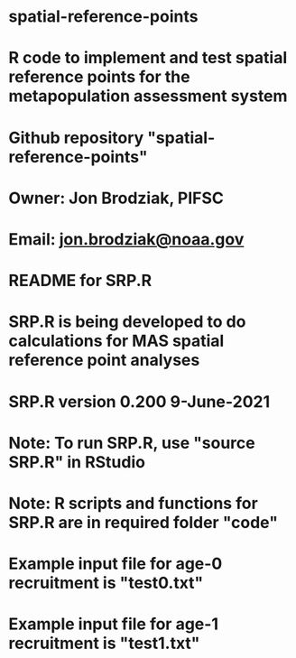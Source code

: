 # spatial-reference-points
# R code to implement and test spatial reference points for the metapopulation assessment system
#
# Github repository "spatial-reference-points"
#
# Owner: Jon Brodziak, PIFSC
# Email: jon.brodziak@noaa.gov
# README for SRP.R
# SRP.R is being developed to do calculations for MAS spatial reference point analyses
# SRP.R version 0.200 9-June-2021
# Note: To run SRP.R, use "source SRP.R" in RStudio
# Note: R scripts and functions for SRP.R are in required folder "code"
# Example input file for age-0 recruitment is "test0.txt"
# Example input file for age-1 recruitment is "test1.txt"

